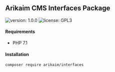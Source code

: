 ## Arikaim CMS Interfaces Package
![version: 1.0.0](https://img.shields.io/github/release/arikaim/interfaces.svg)
![license: GPL3](https://img.shields.io/badge/License-GPLv3-blue.svg)
     

     
#### Requirements 
  * PHP 7.1


#### Installation

```sh
composer require arikaim/interfaces
```
